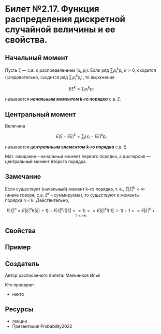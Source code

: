 # Билет №2.17. Функция распределения дискретной случайной величины и ее свойства.

## Начальный момент

Пусть ξ — с.в. с распределением ($x_i, p_i$). Если ряд $\displaystyle \sum_i x_i^k p_i, k>0$,
сходится (следовательно, сходится ряд $\sum_i x_i^k p_i$), то выражение 

$$ E \xi^k = \displaystyle \sum_i x_i^k p_i
$$

называется ***начальным моментом k-го порядка*** с.в. $\xi$.

## Центральный момент
Величина

$$ E(ξ − Eξ)^k = \displaystyle \sum_i(x_i - E \xi)^k p_i
$$

называется ***централньым элементом k-го порядка*** с.в. $\xi$.

Мат. ожидание – начальный момент первого порядка, а дисперсия —
центральный момент второго порядка.

## Замечание
Если существует (начальный) момент k–го порядка, т. е., $E|ξ|^k < ∞$
(иначе говоря, с.в. $ξ^k$ – суммируема), то существуют и моменты
порядка n < k. Действительно,

$$ E|ξ|^n = E|ξ|^n I(|ξ| > 1) + E|ξ|^n I(|ξ| <= 1) <= E|ξ|^k I(|ξ| > 1) + 1 <= E|ξ|^k + 1 < ∞.
$$

## Свойства

## Пример

## Создатель

Автор расписанного билета: Мельников Илья

Кто проверил:
- никто

## Ресурсы
- лекции
- Презентация Probability2022
